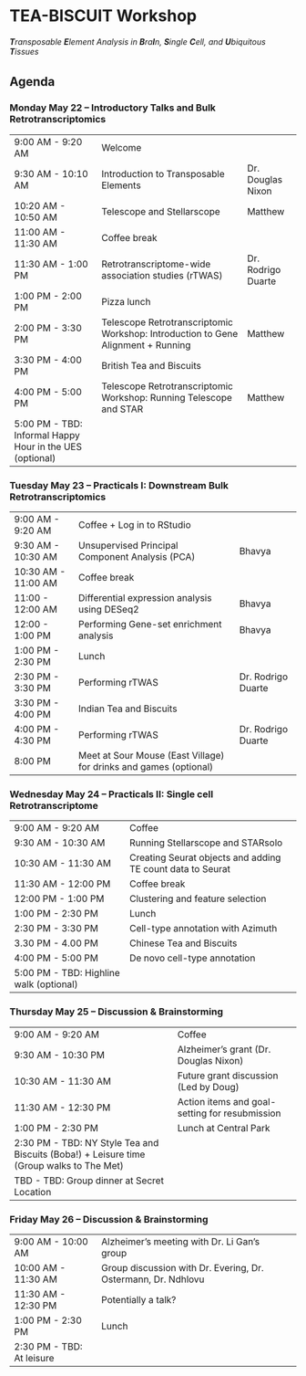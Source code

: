 # TEA-BISCUIT Workshop
###### **T**ransposable **E**lement Analysis in **B**ra**I**n, **S**ingle **C**ell, and **U**biquitous **T**issues

## Agenda

### Monday May 22 – Introductory Talks and Bulk Retrotranscriptomics

| | | |
| --- | --- | --- |
| 9:00 AM - 9:20 AM  |   Welcome |  |
| 9:30 AM - 10:10 AM  |   Introduction to Transposable Elements | Dr. Douglas Nixon |
| 10:20 AM - 10:50 AM  |   Telescope and Stellarscope | Matthew |
| 11:00 AM - 11:30 AM  |   Coffee break |  |
| 11:30 AM - 1:00 PM  |   Retrotranscriptome-wide association studies (rTWAS) | Dr. Rodrigo Duarte |
| 1:00 PM - 2:00 PM  |   Pizza lunch |  |
| 2:00 PM - 3:30 PM  |   Telescope Retrotranscriptomic Workshop: Introduction to Gene Alignment + Running | Matthew |
| 3:30 PM - 4:00 PM  |   British Tea and Biscuits |  |
| 4:00 PM - 5:00 PM  |    Telescope Retrotranscriptomic Workshop: Running Telescope and STAR | Matthew |
| 5:00 PM - TBD: Informal Happy Hour in the UES (optional) |  |

### Tuesday May 23 – Practicals I: Downstream Bulk Retrotranscriptomics

| | | |
| --- | --- | --- |
| 9:00 AM - 9:20 AM  |   Coffee + Log in to RStudio |  |
| 9:30 AM - 10:30 AM  |   Unsupervised Principal Component Analysis (PCA)  | Bhavya |
| 10:30 AM - 11:00 AM  |   Coffee break  |  |
| 11:00 - 12:00 AM  |   Differential expression analysis using DESeq2 | Bhavya |
| 12:00 - 1:00 PM  |   Performing Gene-set enrichment analysis | Bhavya |
| 1:00 PM - 2:30 PM  |   Lunch |  |
| 2:30 PM - 3:30 PM  |   Performing rTWAS |  Dr. Rodrigo Duarte |
| 3:30 PM - 4:00 PM  |   Indian Tea and Biscuits |  |
| 4:00 PM - 4:30 PM  |   Performing rTWAS |  Dr. Rodrigo Duarte |
| 8:00 PM  |   Meet at Sour Mouse (East Village) for drinks and games (optional) |  |

### Wednesday May 24 – Practicals II: Single cell Retrotranscriptome

| | | |
| --- | --- | --- |
| 9:00 AM - 9:20 AM  |   Coffee |  |
| 9:30 AM - 10:30 AM  |   Running Stellarscope and STARsolo |  |
| 10:30 AM - 11:30 AM  |   Creating Seurat objects and adding TE count data to Seurat |  |
| 11:30 AM - 12:00 PM  |   Coffee break |  |
| 12:00 PM - 1:00 PM  |   Clustering and feature selection |  |
| 1:00 PM - 2:30 PM  |   Lunch |  |
| 2:30 PM - 3:30 PM  |   Cell-type annotation with Azimuth |  |
| 3.30 PM - 4.00 PM  |   Chinese Tea and Biscuits  |  |
| 4:00 PM - 5:00 PM  |   De novo cell-type annotation |  |
| 5:00 PM - TBD: Highline walk (optional)  |  |

### Thursday May 25 – Discussion & Brainstorming

| | | |
| --- | --- | --- |
| 9:00 AM - 9:20 AM  |   Coffee |  |
| 9:30 AM - 10:30 PM  |   Alzheimer’s grant (Dr. Douglas Nixon) |  |
| 10:30 AM - 11:30 AM  |   Future grant discussion (Led by Doug) |  |
| 11:30 AM - 12:30 PM  |   Action items and goal-setting for resubmission |  |
| 1:00 PM - 2:30 PM  |   Lunch at Central Park  |  |
| 2:30 PM -  TBD: NY Style Tea and Biscuits (Boba!) + Leisure time (Group walks to The Met) |  |
| TBD - TBD: Group dinner at Secret Location |  |


### Friday May 26 – Discussion & Brainstorming

| | | |
| --- | --- | --- |
| 9:00 AM - 10:00 AM  |   Alzheimer’s meeting with Dr. Li Gan’s group |  |
| 10:00 AM - 11:30 AM  |   Group discussion with Dr. Evering, Dr. Ostermann, Dr. Ndhlovu |  |
| 11:30 AM - 12:30 PM  |   Potentially a talk?  |  |
| 1:00 PM - 2:30 PM  |   Lunch |  |
| 2:30 PM - TBD: At leisure  |  |
